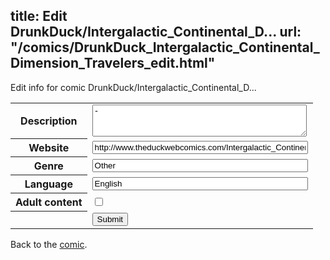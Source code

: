 title: Edit DrunkDuck/Intergalactic_Continental_D...
url: "/comics/DrunkDuck_Intergalactic_Continental_Dimension_Travelers_edit.html"
---
Edit info for comic DrunkDuck/Intergalactic_Continental_D...

<form name="comic" action="http://gaepostmail.appspot.com/comic/" method="post">
<table class="comicinfo">
<tr>
<th>Description</th><td><textarea name="description" cols="40" rows="3">-</textarea></td>
</tr>
<tr>
<th>Website</th><td><input type="text" name="url" value="http://www.theduckwebcomics.com/Intergalactic_Continental_Dimension_Travelers/" size="40"/></td>
</tr>
<tr>
<th>Genre</th><td><input type="text" name="genre" value="Other" size="40"/></td>
</tr>
<tr>
<th>Language</th><td><input type="text" name="language" value="English" size="40"/></td>
</tr>
<tr>
<th>Adult content</th><td><input type="checkbox" name="adult" value="adult" /></td>
</tr>
<tr>
<th></th><td>
<input type="hidden" name="comic" value="DrunkDuck_Intergalactic_Continental_Dimension_Travelers" />
<input type="submit" name="submit" value="Submit" />
</td>
</tr>
</table>
</form>

Back to the [comic](DrunkDuck_Intergalactic_Continental_Dimension_Travelers.html).
